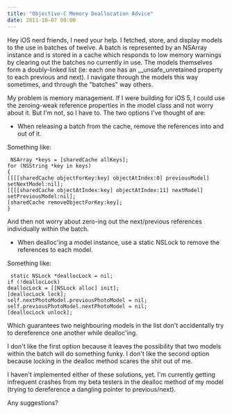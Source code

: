 ```yaml
---
title: "Objective-C Memory Deallocation Advice"
date: 2011-10-07 00:00
---
```


<p>Hey iOS nerd friends, I need your help.
I fetched, store, and display models to the use in batches of twelve. A batch is represented by an NSArray instance and is stored in a cache which responds to low memory warnings by clearing out the batches no currently in use. The models themselves form a doubly-linked list (ie: each one has an __unsafe_unretained property to each previous and next). I navigate through the models this way sometimes, and through the "batches" way others.</p>

<p>My problem is memory management. If I were building for iOS 5, I could use the zeroing-weak reference properties in the model class and not worry about it. But I'm not, so I have to. The two options I've thought of are:</p>

<ul>

<li>When releasing a batch from the cache, remove the references into and out of it.</li>

</ul>

<div>Something like:</div>

<p><code> NSArray *keys = [sharedCache allKeys];
for (NSString *key in keys)
{
[[[[sharedCache objectForKey:key] objectAtIndex:0] previousModel] setNextModel:nil];
[[[[sharedCache objectAtIndex:key] objectAtIndex:11] nextModel] setPreviousModel:nil];
[sharedCache removeObjectForKey:key];
}
</code></p>

<div>And then not worry about zero-ing out the next/previous references individually within the batch.</div>

<ul>

<li>When dealloc'ing a model instance, use a static NSLock to remove the references to each model.</li>

</ul>

<div>Something like:</div>

<p><code> static NSLock *deallocLock = nil;
if (!deallocLock)
deallocLock = [[NSLock alloc] init];
[deallocLock lock];
self.nextPhotoModel.previousPhotoModel = nil;
self.previousPhotoModel.nextPhotoModel = nil;
[deallocLock unlock];
</code></p>

<p>Which guarantees two neighbouring models in the list don't accidentally try to dereference one another while dealloc'ing.</p>

<p>I don't like the first option because it leaves the possibility that two models within the batch will do something funky. I don't like the second option because locking in the dealloc method scares the shit out of me.</p>

<p>I haven't implemented either of these solutions, yet. I'm currently getting infrequent crashes from my beta testers in the dealloc method of my model (trying to dereference a dangling pointer to previous/next).</p>

<p>Any suggestions?</p>

<!-- more -->


